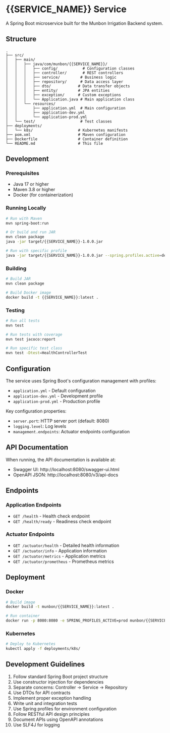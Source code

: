 # {{SERVICE_NAME}} Service

A Spring Boot microservice built for the Munbon Irrigation Backend system.

## Structure

```
.
├── src/
│   ├── main/
│   │   ├── java/com/munbon/{{SERVICE_NAME}}/
│   │   │   ├── config/           # Configuration classes
│   │   │   ├── controller/       # REST controllers
│   │   │   ├── service/         # Business logic
│   │   │   ├── repository/      # Data access layer
│   │   │   ├── dto/            # Data transfer objects
│   │   │   ├── entity/         # JPA entities
│   │   │   ├── exception/      # Custom exceptions
│   │   │   └── Application.java # Main application class
│   │   └── resources/
│   │       ├── application.yml  # Main configuration
│   │       ├── application-dev.yml
│   │       └── application-prod.yml
│   └── test/                    # Test classes
├── deployments/
│   └── k8s/                    # Kubernetes manifests
├── pom.xml                     # Maven configuration
├── Dockerfile                  # Container definition
└── README.md                   # This file
```

## Development

### Prerequisites

- Java 17 or higher
- Maven 3.8 or higher
- Docker (for containerization)

### Running Locally

```bash
# Run with Maven
mvn spring-boot:run

# Or build and run JAR
mvn clean package
java -jar target/{{SERVICE_NAME}}-1.0.0.jar

# Run with specific profile
java -jar target/{{SERVICE_NAME}}-1.0.0.jar --spring.profiles.active=dev
```

### Building

```bash
# Build JAR
mvn clean package

# Build Docker image
docker build -t {{SERVICE_NAME}}:latest .
```

### Testing

```bash
# Run all tests
mvn test

# Run tests with coverage
mvn test jacoco:report

# Run specific test class
mvn test -Dtest=HealthControllerTest
```

## Configuration

The service uses Spring Boot's configuration management with profiles:

- `application.yml` - Default configuration
- `application-dev.yml` - Development profile
- `application-prod.yml` - Production profile

Key configuration properties:
- `server.port`: HTTP server port (default: 8080)
- `logging.level`: Log levels
- `management.endpoints`: Actuator endpoints configuration

## API Documentation

When running, the API documentation is available at:
- Swagger UI: http://localhost:8080/swagger-ui.html
- OpenAPI JSON: http://localhost:8080/v3/api-docs

## Endpoints

### Application Endpoints
- `GET /health` - Health check endpoint
- `GET /health/ready` - Readiness check endpoint

### Actuator Endpoints
- `GET /actuator/health` - Detailed health information
- `GET /actuator/info` - Application information
- `GET /actuator/metrics` - Application metrics
- `GET /actuator/prometheus` - Prometheus metrics

## Deployment

### Docker

```bash
# Build image
docker build -t munbon/{{SERVICE_NAME}}:latest .

# Run container
docker run -p 8080:8080 -e SPRING_PROFILES_ACTIVE=prod munbon/{{SERVICE_NAME}}:latest
```

### Kubernetes

```bash
# Deploy to Kubernetes
kubectl apply -f deployments/k8s/
```

## Development Guidelines

1. Follow standard Spring Boot project structure
2. Use constructor injection for dependencies
3. Separate concerns: Controller → Service → Repository
4. Use DTOs for API contracts
5. Implement proper exception handling
6. Write unit and integration tests
7. Use Spring profiles for environment configuration
8. Follow RESTful API design principles
9. Document APIs using OpenAPI annotations
10. Use SLF4J for logging